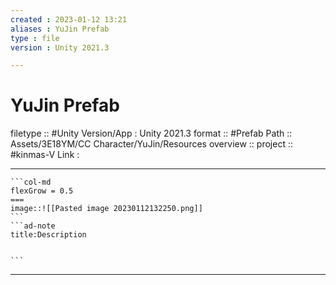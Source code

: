 ```yaml
---
created : 2023-01-12 13:21
aliases : YuJin Prefab
type : file
version : Unity 2021.3

---
```


# YuJin Prefab

filetype :: #Unity
Version/App : Unity 2021.3
format :: #Prefab
Path :: Assets/3E18YM/CC Character/YuJin/Resources
overview ::
project :: #kinmas-V 
Link :

---

`````col
```col-md
flexGrow = 0.5
===
image::![[Pasted image 20230112132250.png]]
```
```ad-note
title:Description


```

`````


---

